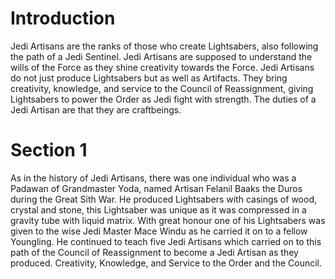 # Introduction

Jedi Artisans are the ranks of those who create Lightsabers, also following the path of a Jedi Sentinel.
Jedi Artisans are supposed to understand the wills of the Force as they shine creativity towards the Force.
Jedi Artisans do not just produce Lightsabers but as well as Artifacts.
They bring creativity, knowledge, and service to the Council of Reassignment, giving Lightsabers to power the Order as Jedi fight with strength.
The duties of a Jedi Artisan are that they are craftbeings.

# Section 1

As in the history of Jedi Artisans, there was one individual who was a Padawan of Grandmaster Yoda, named Artisan Felanil Baaks the Duros during the Great Sith War.
He produced Lightsabers with casings of wood, crystal and stone, this Lightsaber was unique as it was compressed in a gravity tube with liquid matrix.
With great honour one of his Lightsabers was given to the wise Jedi Master Mace Windu as he carried it on to a fellow Youngling.
He continued to teach five Jedi Artisans which carried on to this path of the Council of Reassignment to become a Jedi Artisan as they produced.
Creativity, Knowledge, and Service to the Order and the Council.
